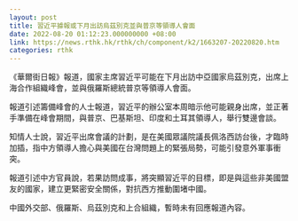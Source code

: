 ```yaml
---
layout: post
title: 習近平據報或下月出訪烏茲別克並與普京等領導人會面
date: 2022-08-20 01:12:23.000000000 +08:00
link: https://news.rthk.hk/rthk/ch/component/k2/1663207-20220820.htm
categories: rthk
---
```


《華爾街日報》報道，國家主席習近平可能在下月出訪中亞國家烏茲別克，出席上海合作組織峰會，並與俄羅斯總統普京等領導人會面。

報道引述籌備峰會的人士報道，習近平的辦公室本周暗示他可能親身出席，並正著手準備在峰會期間，與普京、巴基斯坦、印度和土耳其領導人，舉行雙邊會談。

知情人士說，習近平出席會議的計劃，是在美國眾議院議長佩洛西訪台後，才臨時加插，指中方領導人擔心與美國在台灣問題上的緊張局勢，可能引發意外軍事衝突。

報道引述中方官員說，若果訪問成事，將突顯習近平的目標，即是與這些非美國盟友的國家，建立更緊密安全關係，對抗西方推動圍堵中國。

中國外交部、俄羅斯、烏茲別克和上合組織，暫時未有回應報道內容。
